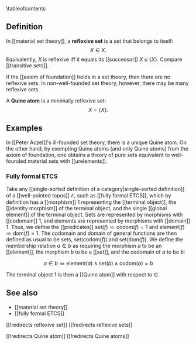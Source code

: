 
\tableofcontents

## Definition

In [[material set theory]], a __reflexive set__ is a set that belongs to itself:
$$ X \in X .$$
Equivalently, $X$ is reflexive iff it equals its [[successor]] $X \cup \{X\}$.  Compare [[transitive sets]].

If the [[axiom of foundation]] holds in a set theory, then there are no reflexive sets.  In non-well-founded set theory, however, there may be many reflexive sets.

A __Quine atom__ is a minimally reflexive set:
$$ X = \{X\} .$$

## Examples

In [[Peter Aczel]]\'s ill-founded set theory, there is a unique Quine atom.  On the other hand, by exempting Quine atoms (and only Quine atoms) from the axiom of foundation, one obtains a theory of pure sets equivalent to well-founded material sets with [[urelements]].

### Fully formal ETCS

Take any [[single-sorted definition of a category|single-sorted definition]] of a [[well-pointed topos]] $\mathcal{E}$, such as [[fully formal ETCS]], which by definition has a [[morphism]] $1$ representing the [[terminal object]], the [[identity morphism]] of the terminal object, and the single [[global element]] of the terminal object. Sets are represented by morphisms with [[codomain]] $1$, and elements are represented by morphisms with [[domain]] $1$. Thus, we define the [[predicates]] $\mathrm{set}(f) \coloneqq \mathrm{codom}(f) = 1$ and $\mathrm{element}(f) \coloneqq \mathrm{dom}(f) = 1$. The codomain and domain of general functions are then defined as usual to be sets, $\mathrm{set}(\mathrm{codom}(f))$ and $\mathrm{set}(\mathrm{dom}(f))$. We define the membership relation $a \in b$ as requiring the morphism $a$ to be an [[element]], the morphism $b$ to be a [[set]], and the codomain of $a$ to be $b$:

$$a \in b \coloneqq \mathrm{element}(a) \wedge \mathrm{set}(b) \wedge \mathrm{codom}(a) = b$$

The terminal object $1$ is then a [[Quine atom]] with respect to $\in$. 

## See also

* [[material set theory]]
* [[fully formal ETCS]]

[[!redirects reflexive set]]
[[!redirects reflexive sets]]

[[!redirects Quine atom]]
[[!redirects Quine atoms]]
